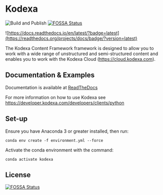 # Kodexa

![Build and Publish](https://github.com/kodexa-ai/kodexa/workflows/Build%20and%20Publish/badge.svg)
[![FOSSA Status](https://app.fossa.io/api/projects/git%2Bgithub.com%2Fkodexa-ai%2Fkodexa.svg?type=shield)](https://app.fossa.io/projects/git%2Bgithub.com%2Fkodexa-ai%2Fkodexa?ref=badge_shield)

![https://docs.readthedocs.io/en/latest/?badge=latest](https://readthedocs.org/projects/docs/badge/?version=latest) 

The Kodexa Content Framework framework is designed to allow you to work with a wide range of unstructured and semi-structured content and enables you to work with the Kodexa Cloud (https://cloud.kodexa.com).

## Documentation & Examples

Documentation is available at [ReadTheDocs](https://kodexa-kodexa.readthedocs-hosted.com/en/latest/)

For more information on how to use Kodexa see https://developer.kodexa.com/developers/clients/python

## Set-up

Ensure you have Anaconda 3 or greater installed, then run:

    conda env create -f environment.yml --force
    
Activate the conda environment with the command:

    conda activate kodexa
    

    


## License
[![FOSSA Status](https://app.fossa.io/api/projects/git%2Bgithub.com%2Fkodexa-ai%2Fkodexa.svg?type=large)](https://app.fossa.io/projects/git%2Bgithub.com%2Fkodexa-ai%2Fkodexa?ref=badge_large)